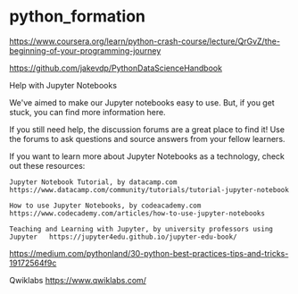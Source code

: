 # python_formation
https://www.coursera.org/learn/python-crash-course/lecture/QrGvZ/the-beginning-of-your-programming-journey

https://github.com/jakevdp/PythonDataScienceHandbook


Help with Jupyter Notebooks

We've aimed to make our Jupyter notebooks easy to use. But, if you get stuck, you can find more information here.

If you still need help, the discussion forums are a great place to find it! Use the forums to ask questions and source answers from your fellow learners.

If you want to learn more about Jupyter Notebooks as a technology, check out these resources:

    Jupyter Notebook Tutorial, by datacamp.com https://www.datacamp.com/community/tutorials/tutorial-jupyter-notebook

    How to use Jupyter Notebooks, by codeacademy.com https://www.codecademy.com/articles/how-to-use-jupyter-notebooks

    Teaching and Learning with Jupyter, by university professors using Jupyter   https://jupyter4edu.github.io/jupyter-edu-book/


https://medium.com/pythonland/30-python-best-practices-tips-and-tricks-19172564f9c


Qwiklabs  https://www.qwiklabs.com/